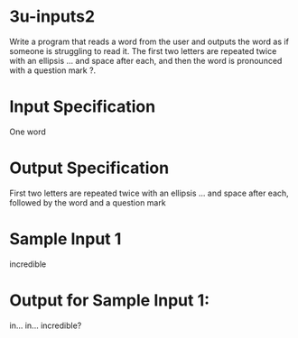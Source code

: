 # 3u-inputs2
Write a program that reads a word from the user and outputs the word as if someone is struggling to read it. The first two letters are repeated twice with an ellipsis ... and space after each, and then the word is pronounced with a question mark ?.

# Input Specification
One word

# Output Specification
First two letters are repeated twice with an ellipsis ... and space after each, followed by the word and a question mark

# Sample Input 1
incredible

# Output for Sample Input 1:
in... in... incredible?
